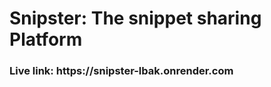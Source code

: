 <h1> Snipster: The snippet sharing Platform</h1>
<h3>Live link: https://snipster-lbak.onrender.com </h3>
